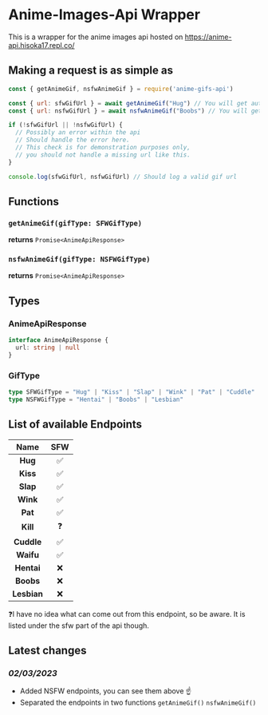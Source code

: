 # Anime-Images-Api Wrapper

This is a wrapper for the anime images api hosted on
<https://anime-api.hisoka17.repl.co/>

## Making a request is as simple as

```javascript
const { getAnimeGif, nsfwAnimeGif } = require('anime-gifs-api')

const { url: sfwGifUrl } = await getAnimeGif("Hug") // You will get autocompletion here
const { url: nsfwGifUrl } = await nsfwAnimeGif("Boobs") // You will get autocompletion here

if (!sfwGifUrl || !nsfwGifUrl) {
  // Possibly an error within the api
  // Should handle the error here.
  // This check is for demonstration purposes only,
  // you should not handle a missing url like this.
}

console.log(sfwGifUrl, nsfwGifUrl) // Should log a valid gif url
```

## Functions

### `getAnimeGif(gifType: SFWGifType)`

**returns** `Promise<AnimeApiResponse>`

### `nsfwAnimeGif(gifType: NSFWGifType)`

**returns** `Promise<AnimeApiResponse>`

## Types

### AnimeApiResponse

```typescript
interface AnimeApiResponse {
  url: string | null
}
```

### GifType

```typescript
type SFWGifType = "Hug" | "Kiss" | "Slap" | "Wink" | "Pat" | "Cuddle" | "Waifu"
type NSFWGifType = "Hentai" | "Boobs" | "Lesbian"
```

## List of available Endpoints

|Name|SFW|
|:-:|:-:|
|**Hug**|✅|
|**Kiss**|✅|
|**Slap**|✅|
|**Wink**|✅|
|**Pat**|✅|
|**Kill**|❓|
|**Cuddle**|✅|
|**Waifu**|✅|
|**Hentai**|❌|
|**Boobs**|❌|
|**Lesbian**|❌|

❓I have no idea what can come out from this endpoint, so be aware. It is listed under the sfw part of the api though.

## Latest changes

### *02/03/2023*

- Added NSFW endpoints, you can see them above ☝️
- Separated the endpoints in two functions `getAnimeGif()` `nsfwAnimeGif()`
